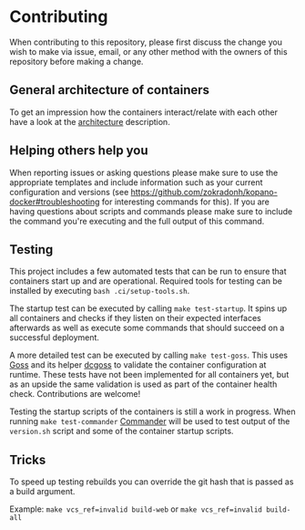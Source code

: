 # Contributing

When contributing to this repository, please first discuss the change you wish to make via issue, email, or any other method with the owners of this repository before making a change.

## General architecture of containers

To get an impression how the containers interact/relate with each other have a look at the [architecture](ARCHITECTURE.md) description.

## Helping others help you

When reporting issues or asking questions please make sure to use the appropriate templates and include information such as your current configuration and versions (see https://github.com/zokradonh/kopano-docker#troubleshooting for interesting commands for this). If you are having questions about scripts and commands please make sure to include the command you're executing and the full output of this command.

## Testing

This project includes a few automated tests that can be run to ensure that containers start up and are operational. Required tools for testing can be installed by executing `bash .ci/setup-tools.sh`.

The startup test can be executed by calling `make test-startup`. It spins up all containers and checks if they listen on their expected interfaces afterwards as well as execute some commands that should succeed on a successful deployment.

A more detailed test can be executed by calling `make test-goss`. This uses [Goss](https://github.com/aelsabbahy/goss) and its helper [dcgoss](https://github.com/aelsabbahy/goss/tree/master/extras/dcgoss) to validate the container configuration at runtime. These tests have not been implemented for all containers yet, but as an upside the same validation is used as part of the container health check. Contributions are welcome!

Testing the startup scripts of the containers is still a work in progress. When running `make test-commander` [Commander](https://github.com/SimonBaeumer/commander) will be used to test output of the `version.sh` script and some of the container startup scripts.

## Tricks

To speed up testing rebuilds you can override the git hash that is passed as a build argument.

Example: `make vcs_ref=invalid build-web` or `make vcs_ref=invalid build-all`
